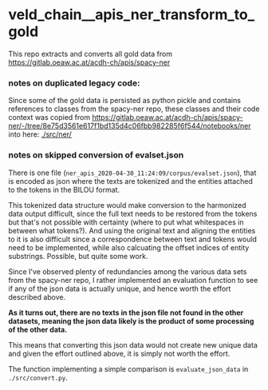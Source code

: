 # veld_chain__apis_ner_transform_to_gold

This repo extracts and converts all gold data from https://gitlab.oeaw.ac.at/acdh-ch/apis/spacy-ner

### notes on duplicated legacy code:

Since some of the gold data is persisted as python pickle and contains references to classes from
the spacy-ner repo, these classes and their code context was copied from 
https://gitlab.oeaw.ac.at/acdh-ch/apis/spacy-ner/-/tree/8e75d3561e617f1bd135d4c06fbb982285f6f544/notebooks/ner 
into here: [./src/ner/](./src/ner/)

### notes on skipped conversion of evalset.json

There is one file (`ner_apis_2020-04-30_11:24:09/corpus/evalset.json`), that is encoded as json
where the texts are tokenized and the entities attached to the tokens in the BILOU format.

This tokenized data structure would make conversion to the harmonized data output difficult,
since the full text needs to be restored from the tokens but that's not possible with certainty
(where to put what whitespaces in between what tokens?). And using the original text and
aligning the entities to it is also difficult since a correspondence between text and tokens
would need to be implemented, while also calcuating the offset indices of entity substrings. 
Possible, but quite some work.

Since I've observed plenty of redundancies among the various data sets from the spacy-ner repo,
I rather implemented an evaluation function to see if any of the json data is actually unique, and
hence worth the effort described above.

**As it turns out, there are no texts in the json file not found in the other datasets,
meaning the json data likely is the product of some processing of the other data.** 

This means that converting this json data would not create new unique data and given the effort
outlined above, it is simply not worth the effort.

The function implementing a simple comparison is `evaluate_json_data` in `./src/convert.py`. 
